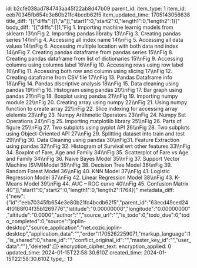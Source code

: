 id: b2cfe038ad784743aa45f22ab8d47b09
parent_id: 
item_type: 1
item_id: eeb70345fb654e3e80b21fc4bcdb62f5
item_updated_time: 1705143056638
title_diff: "[{\"diffs\":[[1,\"a\"]],\"start1\":0,\"start2\":0,\"length1\":0,\"length2\":1}]"
body_diff: "[{\"diffs\":[[1,\"Fig 1. Importing machine learnig models from sklearn  13\\\nFig 2. Importing pandas libraby  13\\\nFig 3. Creating pandas series 14\\\nFig 4. Accessing all index name  14\\\nFig 5. Accessing all data values 14\\\nFig 6. Accessing multiple location with both data nnd index 14\\\nFig 7. Creating pandas dataframe from pandas series 15\\\nFig 8. Creating pandas dataframe from list of dictionaries 15\\\nFig 9. Accessing columns using columns label 16\\\nFig 10. Accessing rows using row label 16\\\nFig 11. Accessing both row and column using slicing 17\\\nFig 12. Creating dataframe from CSV file 17\\\nFig 13. Pandas Dataframe info 18\\\nFig 14. Pandas discriptive analysis 18\\\nFig 15. Data cleaning using pandas 19\\\nFig 16. Histogram using pandas 20\\\nFig 17. Bar graph using pandas 21\\\nFig 18. Boxplot using pandas 21\\\nFig 19. Importing numpy module 22\\\nFig 20. Creating array using numpy 22\\\nFig 21. Using numpy function to create array 22\\\nFig 22. Slice indexing for accessing array elelemts 23\\\nFg 23. Numpy Arithmetic Operators 23\\\nFig 24. Numpy Set Operations 24\\\nFig 25. Importing matplotlib library 25\\\nFig 26. Parts of figure 25\\\nFig 27. Two subplots using pyplot API 26\\\nFig 28. Two subplots using Object-Oriented API 27\\\nFig 29. Splitting dataset into train and test 29\\\nFig 30. Data Cleaning usnig pandas 30\\\nFig31. Feature Extraction using pandas 32\\\nFig 32. Histogram of Survival wrt other features 33\\\nFig 34. Boxplot of Fare, Age and Family 34\\\nFig 35. Scatterplot of Fare vs Age and Family 34\\\nFig 36. Naive Bayes Model 35\\\nFig 37. Support Vector Machine (SVM)Model 35\\\nFig 38. Decision Tree Model 36\\\nFig 39. Random Forest  Model 36\\\nFig 40. KNN Model 37\\\nFig 41. Logistic Regression  Model 37\\\nFig 42. Linear Regression Model 38\\\nFig 43. K-Means Model 39\\\nFig 44.  AUC – ROC curve 40\\\nFig 45. Confusion Matrix  40\"]],\"start1\":0,\"start2\":0,\"length1\":0,\"length2\":1764}]"
metadata_diff: {"new":{"id":"eeb70345fb654e3e80b21fc4bcdb62f5","parent_id":"63ecd49ced244f0188f04f35b1269776","latitude":"0.00000000","longitude":"0.00000000","altitude":"0.0000","author":"","source_url":"","is_todo":0,"todo_due":0,"todo_completed":0,"source":"joplin-desktop","source_application":"net.cozic.joplin-desktop","application_data":"","order":1705262259071,"markup_language":1,"is_shared":0,"share_id":"","conflict_original_id":"","master_key_id":"","user_data":""},"deleted":[]}
encryption_cipher_text: 
encryption_applied: 0
updated_time: 2024-01-15T22:58:30.610Z
created_time: 2024-01-15T22:58:30.610Z
type_: 13